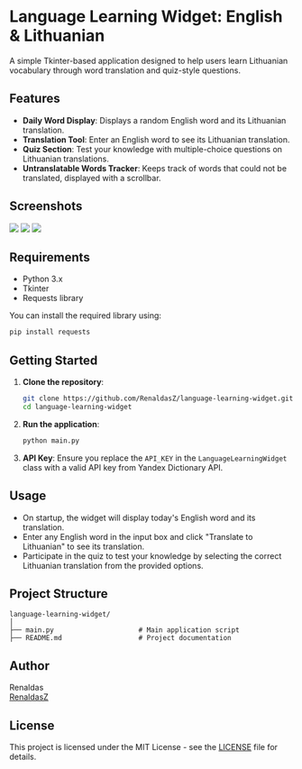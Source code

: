 
# Language Learning Widget: English & Lithuanian

A simple Tkinter-based application designed to help users learn Lithuanian vocabulary through word translation and quiz-style questions.

## Features

- **Daily Word Display**: Displays a random English word and its Lithuanian translation.
- **Translation Tool**: Enter an English word to see its Lithuanian translation.
- **Quiz Section**: Test your knowledge with multiple-choice questions on Lithuanian translations.
- **Untranslatable Words Tracker**: Keeps track of words that could not be translated, displayed with a scrollbar.

## Screenshots
![](screenshots/1.png)
![](screenshots/2.png)
![](screenshots/3.png)

## Requirements

- Python 3.x
- Tkinter
- Requests library

You can install the required library using:

```bash
pip install requests
```

## Getting Started

1. **Clone the repository**:
   ```bash
   git clone https://github.com/RenaldasZ/language-learning-widget.git
   cd language-learning-widget
   ```

2. **Run the application**:
   ```bash
   python main.py
   ```

3. **API Key**: Ensure you replace the `API_KEY` in the `LanguageLearningWidget` class with a valid API key from Yandex Dictionary API.

## Usage

- On startup, the widget will display today's English word and its translation.
- Enter any English word in the input box and click "Translate to Lithuanian" to see its translation.
- Participate in the quiz to test your knowledge by selecting the correct Lithuanian translation from the provided options.

## Project Structure

```
language-learning-widget/
│
├── main.py                     # Main application script
├── README.md                   # Project documentation
```

## Author

Renaldas  
[RenaldasZ](https://github.com/RenaldasZ)

## License

This project is licensed under the MIT License - see the [LICENSE](LICENSE) file for details.
